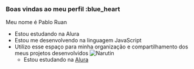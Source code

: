 ### Boas vindas ao meu perfil :blue_heart
Meu nome é Pablo Ruan
- Estou estudando na Alura
- Estou me desenvolvendo na linguagem JavaScript
- Utilizo esse espaço para minha organização e
compartilhamento dos meus projetos desenvolvidos
  ![Narutin](https://media1.tenor.com/m/dXJB_7aIscAAAAAd/naruto-dancing.gif)
  - Estou estudando na [Alura](https://www.alura.com.br)
